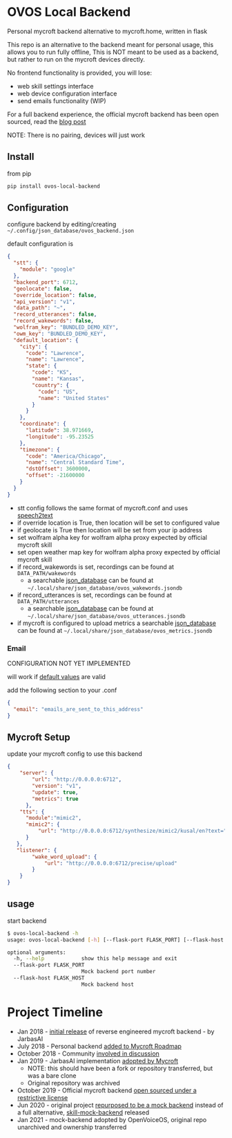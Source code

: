 # OVOS Local Backend

Personal mycroft backend alternative to mycroft.home, written in flask

This repo is an alternative to the backend meant for personal usage, this allows you to run fully offline, This is NOT meant to be used as a backend, but rather to run on the mycroft
devices directly.

No frontend functionality is provided, you will lose:

- web skill settings interface
- web device configuration interface
- send emails functionality (WIP)

For a full backend experience, the official mycroft backend has been open sourced, read the [blog post](https://mycroft.ai/blog/open-sourcing-the-mycroft-backend/)

NOTE: There is no pairing, devices will just work

## Install

from pip

```bash
pip install ovos-local-backend
```

## Configuration

configure backend by editing/creating ```~/.config/json_database/ovos_backend.json```

default configuration is

```json
{
  "stt": {
    "module": "google"
  },
  "backend_port": 6712,
  "geolocate": false,
  "override_location": false,
  "api_version": "v1",
  "data_path": "~",
  "record_utterances": false,
  "record_wakewords": false,
  "wolfram_key": "BUNDLED_DEMO_KEY",
  "owm_key": "BUNDLED_DEMO_KEY",
  "default_location": {
    "city": {
      "code": "Lawrence",
      "name": "Lawrence",
      "state": {
        "code": "KS",
        "name": "Kansas",
        "country": {
          "code": "US",
          "name": "United States"
        }
      }
    },
    "coordinate": {
      "latitude": 38.971669,
      "longitude": -95.23525
    },
    "timezone": {
      "code": "America/Chicago",
      "name": "Central Standard Time",
      "dstOffset": 3600000,
      "offset": -21600000
    }
  }
}
```
- stt config follows the same format of mycroft.conf and uses [speech2text](https://github.com/HelloChatterbox/speech2text)
- if override location is True, then location will be set to configured value
- if geolocate is True then location will be set from your ip address
- set wolfram alpha key for wolfram alpha proxy expected by official mycroft skill
- set open weather map key for wolfram alpha proxy expected by official mycroft skill
- if record_wakewords is set, recordings can be found at `DATA_PATH/wakewords`
    - a searchable [json_database](https://github.com/HelloChatterbox/json_database) can be found at `~/.local/share/json_database/ovos_wakewords.jsondb`
- if record_utterances is set, recordings can be found at `DATA_PATH/utterances`
    - a searchable [json_database](https://github.com/HelloChatterbox/json_database) can be found at `~/.local/share/json_database/ovos_utterances.jsondb`
- if mycroft is configured to upload metrics a searchable [json_database](https://github.com/HelloChatterbox/json_database) can be found at `~/.local/share/json_database/ovos_metrics.jsondb`

### Email

CONFIGURATION NOT YET IMPLEMENTED

will work if [default values](https://pythonhosted.org/Flask-Mail/) are valid

add the following section to your .conf

```json
{
  "email": "emails_are_sent_to_this_address"
}
```

## Mycroft Setup

update your mycroft config to use this backend

```json
{
    "server": {
        "url": "http://0.0.0.0:6712",
        "version": "v1",
        "update": true,
        "metrics": true
      },
    "tts": {
      "module":"mimic2",
	  "mimic2": {
	      "url": "http://0.0.0.0:6712/synthesize/mimic2/kusal/en?text="
      }
   },
   "listener": {
        "wake_word_upload": {
            "url": "http://0.0.0.0:6712/precise/upload"
        }
    }
}
```
     

## usage

start backend 

```bash
$ ovos-local-backend -h
usage: ovos-local-backend [-h] [--flask-port FLASK_PORT] [--flask-host FLASK_HOST]

optional arguments:
  -h, --help            show this help message and exit
  --flask-port FLASK_PORT
                        Mock backend port number
  --flask-host FLASK_HOST
                        Mock backend host

```

# Project Timeline

- Jan 2018 - [initial release](https://github.com/OpenVoiceOS/OVOS-mock-backend/tree/014389065d3e5c66b6cb85e6e77359b6705406fe) of reverse engineered mycroft backend - by JarbasAI
- July 2018 - Personal backend [added to Mycroft Roadmap](https://mycroft.ai/blog/many-roads-one-destination/)
- October 2018 - Community [involved in discussion](https://mycroft.ai/blog/mycroft-personal-server-conversation/)
- Jan 2019 - JarbasAI implementation [adopted by Mycroft](https://github.com/MycroftAI/personal-backend/tree/31ee96a8189d96f8102276bf4b9073811ee9a9b2)
  - NOTE: this should have been a fork or repository transferred, but was a bare clone
  - Original repository was archived
- October 2019 - Official mycroft backend [open sourced under a restrictive license](https://mycroft.ai/blog/open-sourcing-the-mycroft-backend/)
- Jun 2020 - original project [repurposed to be a mock backend](https://github.com/OpenJarbas/ZZZ-mock-backend) instead of a full alternative, [skill-mock-backend](https://github.com/JarbasSkills/skill-mock-backend) released
- Jan 2021 - mock-backend adopted by OpenVoiceOS, original repo unarchived and ownership transferred